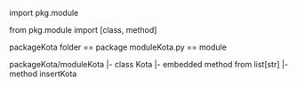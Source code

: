 import pkg.module

from pkg.module import [class, method]

packageKota folder  == package
moduleKota.py       == module

packageKota/moduleKota
|- class Kota
   |- embedded method from list[str]
   |- method insertKota